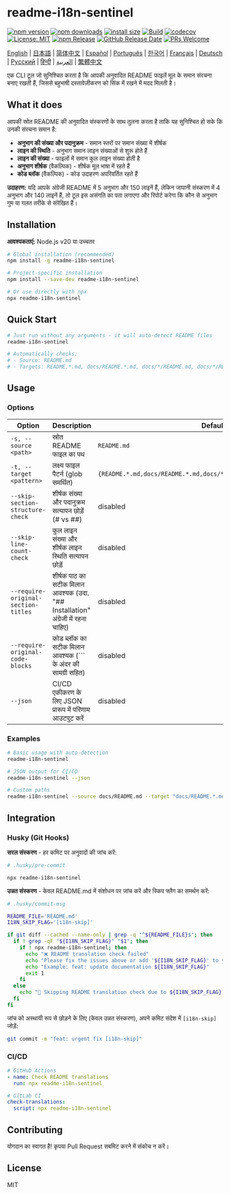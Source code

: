 # readme-i18n-sentinel

[![npm version](https://img.shields.io/npm/v/readme-i18n-sentinel.svg)](https://www.npmjs.com/package/readme-i18n-sentinel)
[![npm downloads](https://img.shields.io/npm/dm/readme-i18n-sentinel.svg)](https://www.npmjs.com/package/readme-i18n-sentinel)
[![install size](https://packagephobia.com/badge?p=readme-i18n-sentinel)](https://packagephobia.com/result?p=readme-i18n-sentinel)
[![Build](https://github.com/sugurutakahashi-1234/readme-i18n-sentinel/actions/workflows/ci-push-main.yml/badge.svg)](https://github.com/sugurutakahashi-1234/readme-i18n-sentinel/actions/workflows/ci-push-main.yml)
[![codecov](https://codecov.io/gh/sugurutakahashi-1234/readme-i18n-sentinel/graph/badge.svg)](https://codecov.io/gh/sugurutakahashi-1234/readme-i18n-sentinel)
[![License: MIT](https://img.shields.io/badge/License-MIT-yellow.svg)](https://opensource.org/licenses/MIT)
[![npm Release](https://github.com/sugurutakahashi-1234/readme-i18n-sentinel/actions/workflows/cd-npm-release.yml/badge.svg)](https://github.com/sugurutakahashi-1234/readme-i18n-sentinel/actions/workflows/cd-npm-release.yml)
[![GitHub Release Date](https://img.shields.io/github/release-date/sugurutakahashi-1234/readme-i18n-sentinel)](https://github.com/sugurutakahashi-1234/readme-i18n-sentinel/releases)
[![PRs Welcome](https://img.shields.io/badge/PRs-welcome-brightgreen.svg)](https://github.com/sugurutakahashi-1234/readme-i18n-sentinel/pulls)

[English](README.md) | [日本語](README.ja.md) | [简体中文](README.zh-CN.md) | [Español](README.es.md) | [Português](README.pt-BR.md) | [한국어](README.ko.md) | [Français](README.fr.md) | [Deutsch](README.de.md) | [Русский](README.ru.md) | [हिन्दी](README.hi.md) | [العربية](README.ar.md) | [繁體中文](README.zh-TW.md)

एक CLI टूल जो सुनिश्चित करता है कि आपकी अनुवादित README फाइलें मूल के समान संरचना बनाए रखती हैं, जिससे बहुभाषी दस्तावेज़ीकरण को सिंक में रखने में मदद मिलती है।

## What it does

आपकी स्रोत README की अनुवादित संस्करणों के साथ तुलना करता है ताकि यह सुनिश्चित हो सके कि उनकी संरचना समान है:
- **अनुभाग की संख्या और पदानुक्रम** - समान स्तरों पर समान संख्या में शीर्षक
- **लाइन की स्थिति** - अनुभाग समान लाइन संख्याओं से शुरू होते हैं
- **लाइन की संख्या** - फाइलों में समान कुल लाइन संख्या होती है
- **अनुभाग शीर्षक** (वैकल्पिक) - शीर्षक मूल भाषा में रहते हैं
- **कोड ब्लॉक** (वैकल्पिक) - कोड उदाहरण अपरिवर्तित रहते हैं

**उदाहरण:** यदि आपके अंग्रेजी README में 5 अनुभाग और 150 लाइनें हैं, लेकिन जापानी संस्करण में 4 अनुभाग और 140 लाइनें हैं, तो टूल इस असंगति का पता लगाएगा और रिपोर्ट करेगा कि कौन से अनुभाग गुम या गलत तरीके से संरेखित हैं।

## Installation

**आवश्यकताएं:** Node.js v20 या उच्चतर

```bash
# Global installation (recommended)
npm install -g readme-i18n-sentinel

# Project-specific installation
npm install --save-dev readme-i18n-sentinel

# Or use directly with npx
npx readme-i18n-sentinel
```

## Quick Start

```bash
# Just run without any arguments - it will auto-detect README files
readme-i18n-sentinel

# Automatically checks:
# - Source: README.md
# - Targets: README.*.md, docs/README.*.md, docs/*/README.md, docs/*/README.*.md
```

## Usage

### Options

| Option                              | Description                                                                          | Default                                                              |
| ----------------------------------- | ------------------------------------------------------------------------------------ | -------------------------------------------------------------------- |
| `-s, --source <path>`               | स्रोत README फाइल का पथ                                                              | `README.md`                                                          |
| `-t, --target <pattern>`            | लक्ष्य फाइल पैटर्न (glob समर्थित)                                                    | `{README.*.md,docs/README.*.md,docs/*/README.md,docs/*/README.*.md}` |
| `--skip-section-structure-check`    | शीर्षक संख्या और पदानुक्रम सत्यापन छोड़ें (# vs ##)                                   | disabled                                                             |
| `--skip-line-count-check`           | कुल लाइन संख्या और शीर्षक लाइन स्थिति सत्यापन छोड़ें                                 | disabled                                                             |
| `--require-original-section-titles` | शीर्षक पाठ का सटीक मिलान आवश्यक (उदा. "## Installation" अंग्रेजी में रहना चाहिए)      | disabled                                                             |
| `--require-original-code-blocks`    | कोड ब्लॉक का सटीक मिलान आवश्यक (``` के अंदर की सामग्री सहित)                       | disabled                                                             |
| `--json`                            | CI/CD एकीकरण के लिए JSON प्रारूप में परिणाम आउटपुट करें                              | disabled                                                             |

### Examples

```bash
# Basic usage with auto-detection
readme-i18n-sentinel

# JSON output for CI/CD
readme-i18n-sentinel --json

# Custom paths
readme-i18n-sentinel --source docs/README.md --target "docs/README.*.md"
```

## Integration

### Husky (Git Hooks)

**सरल संस्करण** - हर कमिट पर अनुवादों की जांच करें:
```bash
# .husky/pre-commit

npx readme-i18n-sentinel
```

**उन्नत संस्करण** - केवल README.md में संशोधन पर जांच करें और स्किप फ्लैग का समर्थन करें:
```bash
# .husky/commit-msg

README_FILE='README.md'
I18N_SKIP_FLAG='[i18n-skip]'

if git diff --cached --name-only | grep -q "^${README_FILE}$"; then
  if ! grep -qF "${I18N_SKIP_FLAG}" "$1"; then
    if ! npx readme-i18n-sentinel; then
      echo "❌ README translation check failed"
      echo "Please fix the issues above or add '${I18N_SKIP_FLAG}' to your commit message to skip this check."
      echo "Example: feat: update documentation ${I18N_SKIP_FLAG}"
      exit 1
    fi
  else
    echo "📖 Skipping README translation check due to ${I18N_SKIP_FLAG} flag"
  fi
fi
```

जांच को अस्थायी रूप से छोड़ने के लिए (केवल उन्नत संस्करण), अपने कमिट संदेश में `[i18n-skip]` जोड़ें:
```bash
git commit -m "feat: urgent fix [i18n-skip]"
```

### CI/CD

```yaml
# GitHub Actions
- name: Check README translations
  run: npx readme-i18n-sentinel

# GitLab CI
check-translations:
  script: npx readme-i18n-sentinel
```

## Contributing

योगदान का स्वागत है! कृपया Pull Request सबमिट करने में संकोच न करें।

## License

MIT